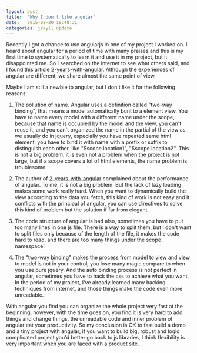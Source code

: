 ```yaml
---
layout: post
title:  "Why I don't like angular"
date:   2015-02-20 19:48:31
categories: jekyll update
---
```

Recently I got a chance to use angularjs in one of my project I worked on. I heard about angular for a period of time
with many praises and this is my first time to systematically to learn it and use it in my project, but it disappointed
me. So I searched on the internet to see what others said, and I found this article [2-years-with-angular]. Although the
experiences of angular are different, we share almost the same point of view.

Maybe I am still a newbie to angular, but I don't like it for the following reasons:

1) The pollution of name. Angular uses a definition called "two-way binding", that means a model automatically bunt to
 a element view. You have to name every model with a different name under the scope, because that name is occupied by
the model and the view, you can't reuse it, and you can't organized the name in the partial of the view as we usually do
in jquery, especially you have repeated same html element, you have to bind it with name with a prefix or suffix to
distinguish each other, like "$scope.location1", "$scope.location2". This is not a big problem, it is even not a problem
when the project is not large, but if a scope covers a lot of html elements, the name problem is troublesome.

2) The author of [2-years-with-angular] complained about the performance of angular. To me, it is not a big problem. But
the lack of lazy loading makes some work really hard. When you want to dynamically build the view according to the data
you fetch, this kind of work is not easy and it conflicts with the principal of angular, you can use directives to solve
this kind of problem but the solution if far from elegant.

3) The code structure of angular is bad also, sometimes you have to put too many lines in one js file. There is a way to
split them, but I don't want to split files only because of the length of the file, it makes the code hard to read, and
there are too many things under the scope namespace!

4) The "two-way binding" makes the process from model to view and view to model is not in your control, you lose many
magic compare to when you use pure jquery. And the auto binding process is not perfect in angular, sometimes you have to
hack the css to achieve what you want. In the period of my project, I've already learned many hacking techniques from
internet, and those things make the code even more unreadable.

With angular you find you can organize the whole project very fast at the beginning, however, with the time goes on, you
find it is very hard to add things and change things, the unreadable code and inner problem of angular eat your productivity.
So my conclusion is OK to fast build a demo and a tiny project with angular, if you want to build big, robust and logic
complicated project you'd better go back to js libraries, I think flexibility is very important when you are faced with
a product site.

[2-years-with-angular]:    http://www.fse.guru/2-years-with-angular